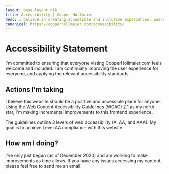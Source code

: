 ```yaml
---
layout: base-layout.njk
title: Accessibility | Cooper Hollmaier
desc: I believe in creating accessible and inclusive experiences. Learn more about what we're doing on cooperhollmaier.com.
canonical: https://cooperhollmaier.com/accessibility/
---
```


# Accessibility Statement

I'm committed to ensuring that everyone visting CooperHollmaier.com feels welcome and included. I am continually improving the user experience for everyone, and applying the relevant accessibility standards.

## Actions I'm taking

I believe this website should be a positive and accessible place for anyone. Using the Web Content Accessibility Guidelines (WCAG) 2.1 as my north star, I'm making incremental improvements to this frontend experience.

The guidelines outline 3 levels of web accessibility (A, AA, and AAA). My goal is to achieve Level AA compliance with this website.

## How am I doing?

I've only just begun (as of December 2020) and am working to make improvements as time allows. If you have any issues accessing my content, please feel free to send me an email.
